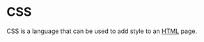 # CSS



CSS is a language that can be used to add style to an [HTML](/wiki/HTML) page.































































































































































































































































































































































































































































































































